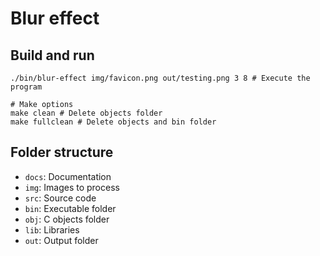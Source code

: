 # Blur effect

## Build and run

```
./bin/blur-effect img/favicon.png out/testing.png 3 8 # Execute the program

# Make options
make clean # Delete objects folder
make fullclean # Delete objects and bin folder
```

## Folder structure

- `docs`: Documentation
- `img`: Images to process
- `src`: Source code
- `bin`: Executable folder
- `obj`: C objects folder
- `lib`: Libraries
- `out`: Output folder
